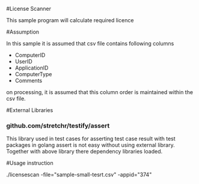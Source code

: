 



#License Scanner

This sample program will calculate required licence 

#Assumption

In this sample it is assumed that csv file contains following columns

   * ComputerID
   * UserID
   * ApplicationID
   * ComputerType
   * Comments

on processing, it is assumed that this column order 
is maintained within the csv file. 


#External Libraries

### github.com/stretchr/testify/assert

This library used in test cases for asserting test case result
with test packages in golang assert is not easy without using 
external library.
Together with above library there dependency libraries loaded.


#Usage instruction

./licensescan -file="sample-small-tesrt.csv" -appid="374"
